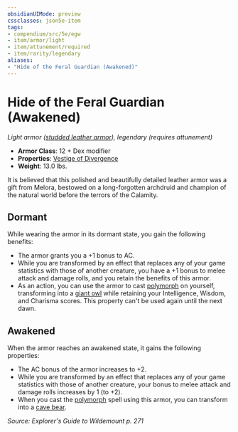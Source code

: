 ```yaml
---
obsidianUIMode: preview
cssclasses: json5e-item
tags:
- compendium/src/5e/egw
- item/armor/light
- item/attunement/required
- item/rarity/legendary
aliases: 
- "Hide of the Feral Guardian (Awakened)"
---
```

# Hide of the Feral Guardian (Awakened)
*Light armor ([studded leather armor](2-Mechanics/CLI/items/studded-leather-armor.md)), legendary (requires attunement)*  

- **Armor Class**: 12 + Dex modifier
- **Properties**: [Vestige of Divergence](2-Mechanics/CLI/rules/item-properties.md#Vestige%20of%20Divergence)
- **Weight**: 13.0 lbs.

It is believed that this polished and beautifully detailed leather armor was a gift from Melora, bestowed on a long-forgotten archdruid and champion of the natural world before the terrors of the Calamity.

## Dormant

While wearing the armor in its dormant state, you gain the following benefits:

- The armor grants you a +1 bonus to AC.  
- While you are transformed by an effect that replaces any of your game statistics with those of another creature, you have a +1 bonus to melee attack and damage rolls, and you retain the benefits of this armor.  
- As an action, you can use the armor to cast [polymorph](2-Mechanics/CLI/spells/polymorph.md) on yourself, transforming into a [giant owl](2-Mechanics/CLI/bestiary/beast/giant-owl.md) while retaining your Intelligence, Wisdom, and Charisma scores. This property can't be used again until the next dawn.  

## Awakened

When the armor reaches an awakened state, it gains the following properties:

- The AC bonus of the armor increases to +2.  
- While you are transformed by an effect that replaces any of your game statistics with those of another creature, your bonus to melee attack and damage rolls increases by 1 (to +2).  
- When you cast the [polymorph](2-Mechanics/CLI/spells/polymorph.md) spell using this armor, you can transform into a [cave bear](2-Mechanics/CLI/bestiary/beast/cave-bear.md).  

*Source: Explorer's Guide to Wildemount p. 271*